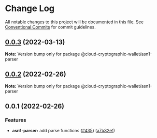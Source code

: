 # Change Log

All notable changes to this project will be documented in this file.
See [Conventional Commits](https://conventionalcommits.org) for commit guidelines.

## [0.0.3](https://github.com/odanado/aws-kms-provider/compare/@cloud-cryptographic-wallet/asn1-parser@0.0.2...@cloud-cryptographic-wallet/asn1-parser@0.0.3) (2022-03-13)

**Note:** Version bump only for package @cloud-cryptographic-wallet/asn1-parser

## [0.0.2](https://github.com/odanado/aws-kms-provider/compare/@cloud-cryptographic-wallet/asn1-parser@0.0.1...@cloud-cryptographic-wallet/asn1-parser@0.0.2) (2022-02-26)

**Note:** Version bump only for package @cloud-cryptographic-wallet/asn1-parser

## 0.0.1 (2022-02-26)

### Features

- **asn1-parser:** add parse functions ([#435](https://github.com/odanado/aws-kms-provider/issues/435)) ([a7b32e1](https://github.com/odanado/aws-kms-provider/commit/a7b32e125d9f57c8961b1e3cdd4e127b4018947d))
